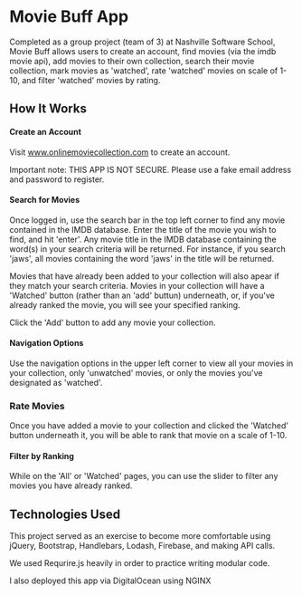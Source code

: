# Movie Buff App

Completed as a group project (team of 3) at Nashville Software School, Movie Buff allows users to create an account, find movies (via the imdb movie api), add movies to their own collection, search their movie collection, mark movies as 'watched', rate 'watched' movies on scale of 1-10, and filter 'watched' movies by rating.

## How It Works

#### Create an Account

Visit www.onlinemoviecollection.com to create an account.

Important note: THIS APP IS NOT SECURE. Please use a fake email address and password to register.

#### Search for Movies

Once logged in, use the search bar in the top left corner to find any movie contained in the IMDB database. Enter the title of the movie you wish to find, and hit 'enter'. Any movie title in the IMDB database containing the word(s) in your search criteria will be returned. For instance, if you search 'jaws', all movies containing the word 'jaws' in the title will be returned.

Movies that have already been added to your collection will also apear if they match your search criteria. Movies in your collection will have a 'Watched' button (rather than an 'add' buttun) underneath, or, if you've already ranked the movie, you will see your specified ranking.

Click the 'Add' button to add any movie your collection.

#### Navigation Options

Use the navigation options in the upper left corner to view all your movies in your collection, only 'unwatched' movies, or only the movies you've designated as 'watched'.

### Rate Movies

Once you have added a movie to your collection and clicked the 'Watched' button underneath it, you will be able to rank that movie on a scale of 1-10.


#### Filter by Ranking

While on the 'All' or 'Watched' pages, you can use the slider to filter any movies you have already ranked.


## Technologies Used

This project served as an exercise to become more comfortable using jQuery, Bootstrap, Handlebars, Lodash, Firebase, and making API calls.

We used Requrire.js heavily in order to practice writing modular code.

I also deployed this app via DigitalOcean using NGINX

